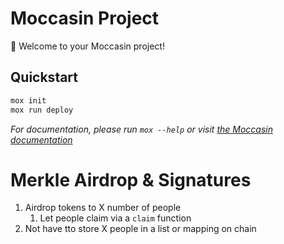 # Moccasin Project

🐍 Welcome to your Moccasin project!

## Quickstart

```bash
mox init
mox run deploy
```

_For documentation, please run `mox --help` or visit [the Moccasin documentation](https://cyfrin.github.io/moccasin)_


# Merkle Airdrop & Signatures

1. Airdrop tokens to X number of people
   1. Let people claim via a `claim` function
2. Not have tto store X people in a list or mapping on chain